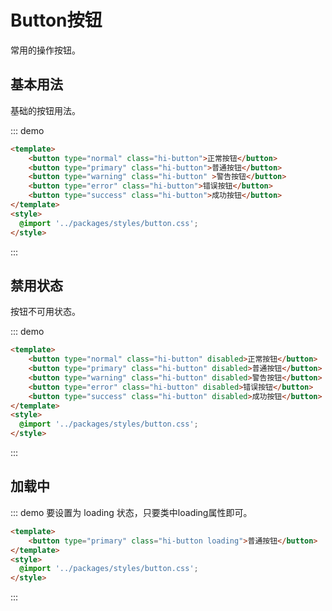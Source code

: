 # Button按钮

常用的操作按钮。

## 基本用法
基础的按钮用法。

::: demo 
```html
<template>
    <button type="normal" class="hi-button">正常按钮</button>
    <button type="primary" class="hi-button">普通按钮</button>
    <button type="warning" class="hi-button" >警告按钮</button>
    <button type="error" class="hi-button">错误按钮</button>
    <button type="success" class="hi-button">成功按钮</button>
</template>
<style>
  @import '../packages/styles/button.css';
</style>
```
:::

## 禁用状态
按钮不可用状态。

::: demo
```html
<template>
    <button type="normal" class="hi-button" disabled>正常按钮</button>
    <button type="primary" class="hi-button" disabled>普通按钮</button>
    <button type="warning" class="hi-button" disabled>警告按钮</button>
    <button type="error" class="hi-button" disabled>错误按钮</button>
    <button type="success" class="hi-button" disabled>成功按钮</button>
</template>
<style>
  @import '../packages/styles/button.css';
</style>
```
:::

## 加载中

::: demo 要设置为 loading 状态，只要类中loading属性即可。
```html
<template>
    <button type="primary" class="hi-button loading">普通按钮</button>
</template>
<style>
  @import '../packages/styles/button.css';
</style>
```
:::